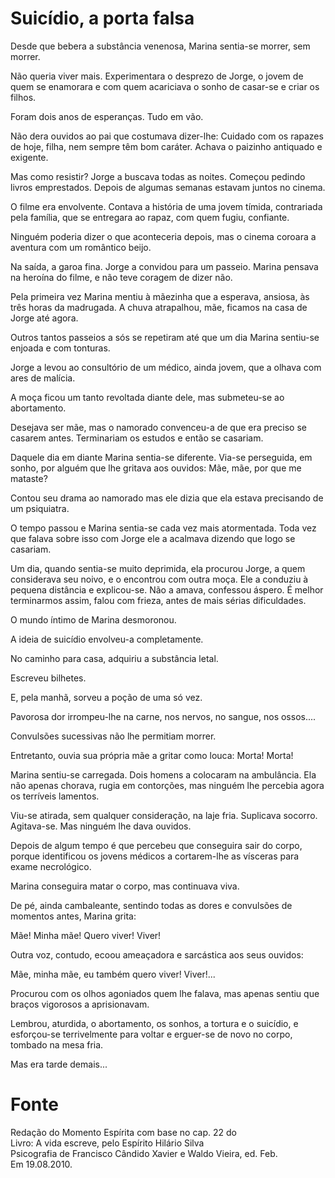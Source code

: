 # Suicídio, a porta falsa

Desde que bebera a substância venenosa, Marina sentia-se morrer, sem morrer.

Não queria viver mais. Experimentara o desprezo de Jorge, o jovem de quem se enamorara e com quem acariciava o sonho de casar-se e criar os filhos.

Foram dois anos de esperanças. Tudo em vão.

Não dera ouvidos ao pai que costumava dizer-lhe: Cuidado com os rapazes de hoje, filha, nem sempre têm bom caráter. Achava o paizinho antiquado e exigente.

Mas como resistir? Jorge a buscava todas as noites. Começou pedindo livros emprestados. Depois de algumas semanas estavam juntos no cinema.

O filme era envolvente. Contava a história de uma jovem tímida, contrariada pela família, que se entregara ao rapaz, com quem fugiu, confiante.

Ninguém poderia dizer o que aconteceria depois, mas o cinema coroara a aventura com um romântico beijo.

Na saída, a garoa fina. Jorge a convidou para um passeio. Marina pensava na heroína do filme, e não teve coragem de dizer não.

Pela primeira vez Marina mentiu à mãezinha que a esperava, ansiosa, às três horas da madrugada. A chuva atrapalhou, mãe, ficamos na casa de Jorge até agora.

Outros tantos passeios a sós se repetiram até que um dia Marina sentiu-se enjoada e com tonturas.

Jorge a levou ao consultório de um médico, ainda jovem, que a olhava com ares de malícia.

A moça ficou um tanto revoltada diante dele, mas submeteu-se ao abortamento.

Desejava ser mãe, mas o namorado convenceu-a de que era preciso se casarem antes. Terminariam os estudos e então se casariam.

Daquele dia em diante Marina sentia-se diferente. Via-se perseguida, em sonho, por alguém que lhe gritava aos ouvidos: Mãe, mãe, por que me mataste?

Contou seu drama ao namorado mas ele dizia que ela estava precisando de um psiquiatra.

O tempo passou e Marina sentia-se cada vez mais atormentada. Toda vez que falava sobre isso com Jorge ele a acalmava dizendo que logo se casariam.

Um dia, quando sentia-se muito deprimida, ela procurou Jorge, a quem considerava seu noivo, e o encontrou com outra moça. Ele a conduziu à pequena distância e explicou-se. Não a amava, confessou áspero. É melhor terminarmos assim, falou com frieza, antes de mais sérias dificuldades.

O mundo íntimo de Marina desmoronou.

A ideia de suicídio envolveu-a completamente.

No caminho para casa, adquiriu a substância letal.

Escreveu bilhetes.

E, pela manhã, sorveu a poção de uma só vez.

Pavorosa dor irrompeu-lhe na carne, nos nervos, no sangue, nos ossos....

Convulsões sucessivas não lhe permitiam morrer.

Entretanto, ouvia sua própria mãe a gritar como louca: Morta! Morta!

Marina sentiu-se carregada. Dois homens a colocaram na ambulância. Ela não apenas chorava, rugia em contorções, mas ninguém lhe percebia agora os terríveis lamentos.

Viu-se atirada, sem qualquer consideração, na laje fria. Suplicava socorro. Agitava-se. Mas ninguém lhe dava ouvidos.

Depois de algum tempo é que percebeu que conseguira sair do corpo, porque identificou os jovens médicos a cortarem-lhe as vísceras para exame necrológico.

Marina conseguira matar o corpo, mas continuava viva.

De pé, ainda cambaleante, sentindo todas as dores e convulsões de momentos antes, Marina grita:

Mãe! Minha mãe! Quero viver! Viver!

Outra voz, contudo, ecoou ameaçadora e sarcástica aos seus ouvidos:

Mãe, minha mãe, eu também quero viver! Viver!...

Procurou com os olhos agoniados quem lhe falava, mas apenas sentiu que braços vigorosos a aprisionavam.

Lembrou, aturdida, o abortamento, os sonhos, a tortura e o suicídio, e esforçou-se terrivelmente para voltar e erguer-se de novo no corpo, tombado na mesa fria.

Mas era tarde demais...


# Fonte
Redação do Momento Espírita com base no cap. 22 do  
Livro: A vida escreve, pelo Espírito Hilário Silva  
Psicografia de Francisco Cândido Xavier e Waldo Vieira, ed. Feb.  
Em 19.08.2010.  